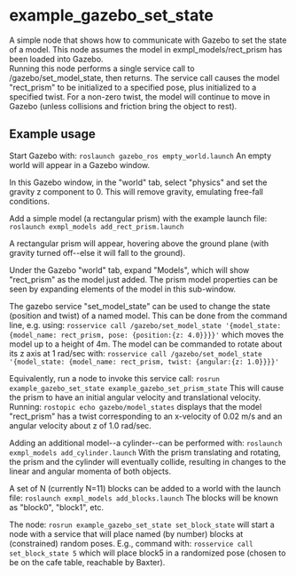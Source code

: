 # example_gazebo_set_state
A simple node that shows how to communicate with Gazebo to set the state of a model.
This node assumes the model in exmpl_models/rect_prism has been loaded into Gazebo.  
Running this node performs a single service call to /gazebo/set_model_state, then returns.
The service call causes the model "rect_prism" to
be initialized to a specified pose, plus initialized to a specified twist.  For a non-zero twist, the model
will continue to move in Gazebo (unless collisions and friction bring the object to rest).

## Example usage

Start Gazebo with:
`roslaunch gazebo_ros empty_world.launch`
An empty world will appear in a Gazebo window.

In this Gazebo window, in the "world" tab, select "physics" and set the gravity z component to 0.  This will
remove gravity, emulating free-fall conditions.

Add a simple model (a rectangular prism) with the example launch file:
`roslaunch exmpl_models add_rect_prism.launch`

A rectangular prism will appear, hovering above the ground plane (with gravity turned off--else it
will fall to the ground).

Under the Gazebo "world" tab, expand "Models", which will show "rect_prism" as the model just added.  The prism
model properties can be seen by expanding elements of the model in this sub-window.

The gazebo service "set_model_state" can be used to change the state (position and twist) of a named model.
This can be done from the command line, e.g. using:
`rosservice call /gazebo/set_model_state '{model_state: {model_name: rect_prism, pose: {position:{z: 4.0}}}}'`
which moves the model up to a height of 4m.  The model can be commanded to rotate about its z axis at 1 rad/sec with:
`rosservice call /gazebo/set_model_state '{model_state: {model_name: rect_prism, twist: {angular:{z: 1.0}}}}'`

Equivalently, run a node to invoke this service call:
`rosrun example_gazebo_set_state example_gazebo_set_prism_state`
This will cause the prism to have an initial angular velocity and translational velocity.  Running:
`rostopic echo gazebo/model_states`
displays that the model "rect_prism" has a twist corresponding to an x-velocity of 0.02 m/s and an angular velocity about z of 1.0 rad/sec.

Adding an additional model--a cylinder--can be performed with:
`roslaunch exmpl_models add_cylinder.launch`
With the prism translating and rotating, the prism and the cylinder will eventually collide, resulting in changes
to the linear and angular momenta of both objects.

A set of N (currently N=11) blocks can be added to a world with the launch file:
`roslaunch exmpl_models add_blocks.launch`
The blocks will be known as "block0", "block1", etc.

The node:
`rosrun example_gazebo_set_state set_block_state`
will start a node with a service that will place named (by number) blocks at (constrained) random poses.
E.g., command with:
`rosservice call set_block_state 5`
which will place block5 in a randomized pose (chosen to be on the cafe table, reachable by Baxter).

    
